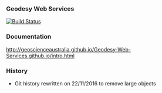 ### Geodesy Web Services

[![Build Status](https://travis-ci.org/GeoscienceAustralia/Geodesy-Web-Services.svg?branch=master)](https://travis-ci.org/GeoscienceAustralia/Geodesy-Web-Services)

### Documentation

http://geoscienceaustralia.github.io/Geodesy-Web-Services.github.io/intro.html

### History

* Git history rewritten on 22/11/2016 to remove large objects
